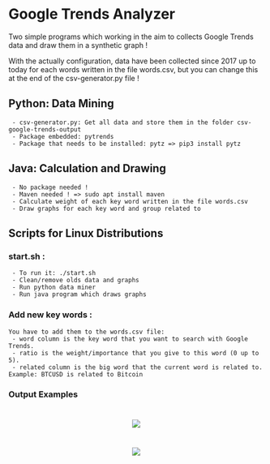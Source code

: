 Google Trends Analyzer
========

Two simple programs which working in the aim to collects Google Trends data and draw them in a synthetic graph !

With the actually configuration, data have been collected since 2017 up to today for each words written in the file words.csv, but you can change this at the end of the csv-generator.py file !

Python: Data Mining
--------
```
 - csv-generator.py: Get all data and store them in the folder csv-google-trends-output
 - Package embedded: pytrends
 - Package that needs to be installed: pytz => pip3 install pytz
```

Java: Calculation and Drawing
--------
```
 - No package needed !
 - Maven needed ! => sudo apt install maven
 - Calculate weight of each key word written in the file words.csv
 - Draw graphs for each key word and group related to
```

Scripts for Linux Distributions
--------

### start.sh :
```
 - To run it: ./start.sh
 - Clean/remove olds data and graphs
 - Run python data miner
 - Run java program which draws graphs
```

### Add new key words :
```
You have to add them to the words.csv file:
 - word column is the key word that you want to search with Google Trends.
 - ratio is the weight/importance that you give to this word (0 up to 5).
 - related column is the big word that the current word is related to. Example: BTCUSD is related to Bitcoin
```

### Output Examples
<h1 align="center">
  <img src="https://i.imgur.com/4sKfg5j.png">
</h1>
<h1 align="center">
  <img src="https://i.imgur.com/kw6b0yC.png">
</h1>

